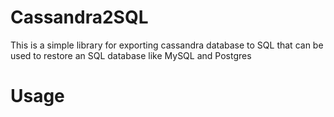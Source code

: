 Cassandra2SQL
==============
This is a simple library for exporting cassandra database to SQL that can be used to restore an SQL database like MySQL and Postgres


Usage
=====
